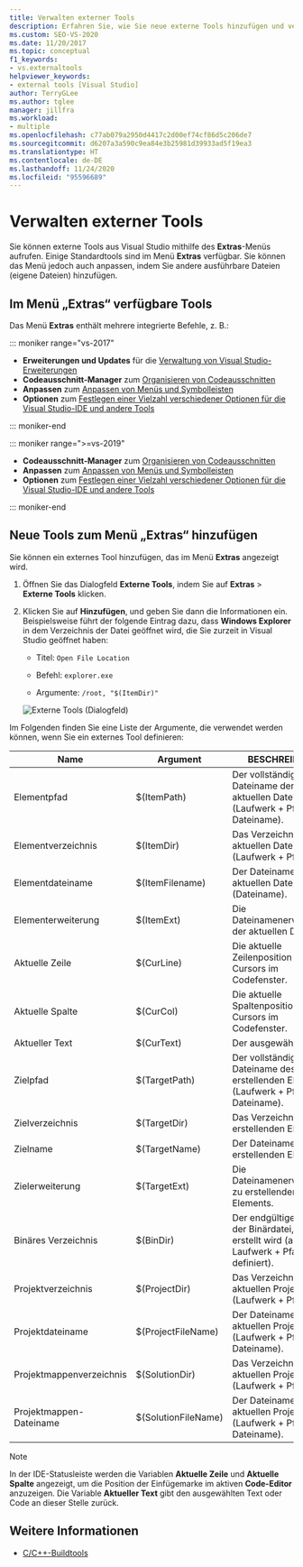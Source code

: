 ```yaml
---
title: Verwalten externer Tools
description: Erfahren Sie, wie Sie neue externe Tools hinzufügen und verwalten können, auf die Sie über das Menü „Extras“ zugreifen können.
ms.custom: SEO-VS-2020
ms.date: 11/20/2017
ms.topic: conceptual
f1_keywords:
- vs.externaltools
helpviewer_keywords:
- external tools [Visual Studio]
author: TerryGLee
ms.author: tglee
manager: jillfra
ms.workload:
- multiple
ms.openlocfilehash: c77ab079a2950d4417c2d00ef74cf86d5c206de7
ms.sourcegitcommit: d6207a3a590c9ea84e3b25981d39933ad5f19ea3
ms.translationtype: HT
ms.contentlocale: de-DE
ms.lasthandoff: 11/24/2020
ms.locfileid: "95596689"
---
```

# <a name="manage-external-tools"></a>Verwalten externer Tools

Sie können externe Tools aus Visual Studio mithilfe des **Extras**-Menüs aufrufen. Einige Standardtools sind im Menü **Extras** verfügbar. Sie können das Menü jedoch auch anpassen, indem Sie andere ausführbare Dateien (eigene Dateien) hinzufügen.

## <a name="tools-available-on-the-tools-menu"></a>Im Menü „Extras“ verfügbare Tools

Das Menü **Extras** enthält mehrere integrierte Befehle, z. B.:

::: moniker range="vs-2017"

* **Erweiterungen und Updates** für die [Verwaltung von Visual Studio-Erweiterungen](finding-and-using-visual-studio-extensions.md)
* **Codeausschnitt-Manager** zum [Organisieren von Codeausschnitten](code-snippets.md)
* **Anpassen** zum [Anpassen von Menüs und Symbolleisten](how-to-customize-menus-and-toolbars-in-visual-studio.md)
* **Optionen** zum [Festlegen einer Vielzahl verschiedener Optionen für die Visual Studio-IDE und andere Tools](reference/options-dialog-box-visual-studio.md)

::: moniker-end

::: moniker range=">=vs-2019"

* **Codeausschnitt-Manager** zum [Organisieren von Codeausschnitten](code-snippets.md)
* **Anpassen** zum [Anpassen von Menüs und Symbolleisten](how-to-customize-menus-and-toolbars-in-visual-studio.md)
* **Optionen** zum [Festlegen einer Vielzahl verschiedener Optionen für die Visual Studio-IDE und andere Tools](reference/options-dialog-box-visual-studio.md)

::: moniker-end

## <a name="add-new-tools-to-the-tools-menu"></a>Neue Tools zum Menü „Extras“ hinzufügen

Sie können ein externes Tool hinzufügen, das im Menü **Extras** angezeigt wird.

1. Öffnen Sie das Dialogfeld **Externe Tools**, indem Sie auf **Extras** > **Externe Tools** klicken.

1. Klicken Sie auf **Hinzufügen**, und geben Sie dann die Informationen ein. Beispielsweise führt der folgende Eintrag dazu, dass **Windows Explorer** in dem Verzeichnis der Datei geöffnet wird, die Sie zurzeit in Visual Studio geöffnet haben:

   * Titel: `Open File Location`

   * Befehl: `explorer.exe`

   * Argumente: `/root, "$(ItemDir)"`

   ![Externe Tools (Dialogfeld)](media/external-tools-dialog.png)

Im Folgenden finden Sie eine Liste der Argumente, die verwendet werden können, wenn Sie ein externes Tool definieren:

|Name|Argument|BESCHREIBUNG|
|----------|--------------|-----------------|
|Elementpfad|$(ItemPath)|Der vollständige Dateiname der aktuellen Datei (Laufwerk + Pfad + Dateiname).|
|Elementverzeichnis|$(ItemDir)|Das Verzeichnisses der aktuellen Datei (Laufwerk + Pfad).|
|Elementdateiname|$(ItemFilename)|Der Dateiname der aktuellen Datei (Dateiname).|
|Elementerweiterung|$(ItemExt)|Die Dateinamenerweiterung der aktuellen Datei.|
|Aktuelle Zeile|$(CurLine)|Die aktuelle Zeilenposition des Cursors im Codefenster.|
|Aktuelle Spalte|$(CurCol)|Die aktuelle Spaltenposition des Cursors im Codefenster.|
|Aktueller Text|$(CurText)|Der ausgewählte Text.|
|Zielpfad|$(TargetPath)|Der vollständige Dateiname des zu erstellenden Elements (Laufwerk + Pfad + Dateiname).|
|Zielverzeichnis|$(TargetDir)|Das Verzeichnis des zu erstellenden Elements.|
|Zielname|$(TargetName)|Der Dateiname des zu erstellenden Elements.|
|Zielerweiterung|$(TargetExt)|Die Dateinamenerweiterung zu erstellenden Elements.|
|Binäres Verzeichnis|$(BinDir)|Der endgültige Position der Binärdatei, die erstellt wird (als Laufwerk + Pfad definiert).|
|Projektverzeichnis|$(ProjectDir)|Das Verzeichnisses des aktuellen Projekts (Laufwerk + Pfad).|
|Projektdateiname|$(ProjectFileName)|Der Dateiname des aktuellen Projekts (Laufwerk + Pfad + Dateiname).|
|Projektmappenverzeichnis|$(SolutionDir)|Das Verzeichnisses der aktuellen Projektmappe (Laufwerk + Pfad).|
|Projektmappen-Dateiname|$(SolutionFileName)|Der Dateiname der aktuellen Projektmappe (Laufwerk + Pfad + Dateiname).|

> [!NOTE]
> In der IDE-Statusleiste werden die Variablen **Aktuelle Zeile** und **Aktuelle Spalte** angezeigt, um die Position der Einfügemarke im aktiven **Code-Editor** anzuzeigen. Die Variable **Aktueller Text** gibt den ausgewählten Text oder Code an dieser Stelle zurück.

## <a name="see-also"></a>Weitere Informationen

- [C/C++-Buildtools](/cpp/build/reference/c-cpp-build-tools)
